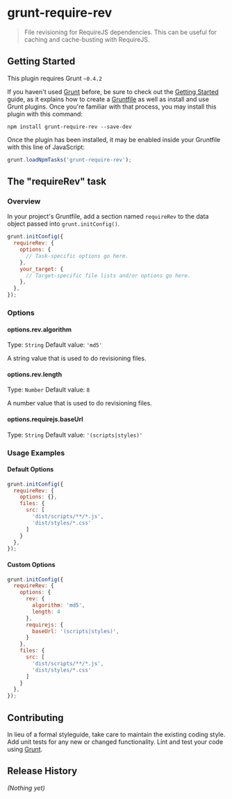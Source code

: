 # grunt-require-rev

> File revisioning for RequireJS dependencies.
This can be useful for caching and cache-busting with RequireJS.

## Getting Started
This plugin requires Grunt `~0.4.2`

If you haven't used [Grunt](http://gruntjs.com/) before, be sure to check out the [Getting Started](http://gruntjs.com/getting-started) guide, as it explains how to create a [Gruntfile](http://gruntjs.com/sample-gruntfile) as well as install and use Grunt plugins. Once you're familiar with that process, you may install this plugin with this command:

```shell
npm install grunt-require-rev --save-dev
```

Once the plugin has been installed, it may be enabled inside your Gruntfile with this line of JavaScript:

```js
grunt.loadNpmTasks('grunt-require-rev');
```

## The "requireRev" task

### Overview
In your project's Gruntfile, add a section named `requireRev` to the data object passed into `grunt.initConfig()`.

```js
grunt.initConfig({
  requireRev: {
    options: {
      // Task-specific options go here.
    },
    your_target: {
      // Target-specific file lists and/or options go here.
    },
  },
});
```

### Options

#### options.rev.algorithm
Type: `String`
Default value: `'md5'`

A string value that is used to do revisioning files.

#### options.rev.length
Type: `Number`
Default value: `8`

A number value that is used to do revisioning files.

#### options.requirejs.baseUrl
Type: `String`
Default value: `'(scripts|styles)'`

### Usage Examples

#### Default Options

```js
grunt.initConfig({
  requireRev: {
    options: {},
    files: {
      src: [
        'dist/scripts/**/*.js',
        'dist/styles/*.css'
      ]
    }
  },
});
```

#### Custom Options

```js
grunt.initConfig({
  requireRev: {
    options: {
      rev: {
        algorithm: 'md5',
        length: 4
      },
      requirejs: {
        baseUrl: '(scripts|styles)', 
      }
    },
    files: {
      src: [
        'dist/scripts/**/*.js',
        'dist/styles/*.css'
      ]
    }
  },
});
```

## Contributing
In lieu of a formal styleguide, take care to maintain the existing coding style. Add unit tests for any new or changed functionality. Lint and test your code using [Grunt](http://gruntjs.com/).

## Release History
_(Nothing yet)_
